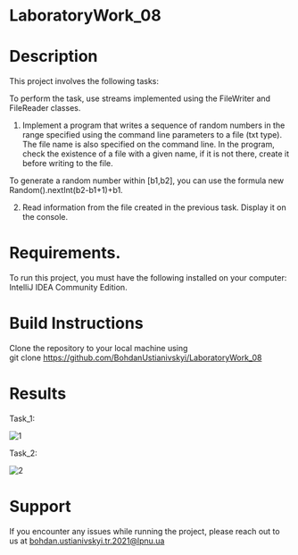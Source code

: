 # LaboratoryWork_08
# Description
This project involves the following tasks:

To perform the task, use streams implemented using the FileWriter and FileReader classes.

1. Implement a program that writes a sequence of random numbers in the range specified using the command line parameters to a file (txt type).
 The file name is also specified on the command line. In the program, check the existence of a file with a given name, if it is not there, create it before writing to the file.
 
To generate a random number within [b1,b2], you can use the formula new Random().nextInt(b2-b1+1)+b1.

2. Read information from the file created in the previous task. Display it on the console.

# Requirements.
To run this project, you must have the following installed on your computer: IntelliJ IDEA Community Edition.

# Build Instructions
Clone the repository to your local machine using <br>
git clone https://github.com/BohdanUstianivskyi/LaboratoryWork_08

# Results

Task_1: <br>

![1](https://github.com/BohdanUstianivskyi/LaboratoryWork_08/assets/132481363/5737156f-fe98-4fef-9a5b-98d5540d7c61)

Task_2: <br>

![2](https://github.com/BohdanUstianivskyi/LaboratoryWork_08/assets/132481363/efc51859-c9d7-47a1-bbce-a9f342ba672c)


# Support

If you encounter any issues while running the project, please reach out to us at bohdan.ustianivskyi.tr.2021@lpnu.ua
